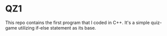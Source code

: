 # QZ1
This repo contains the first program that I coded in C++.
It's a simple quiz-game utilizing if-else statement as its base.
